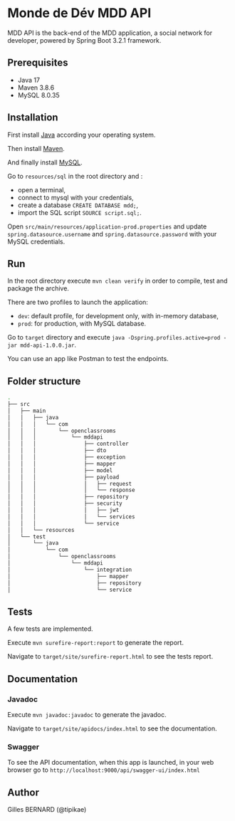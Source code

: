 # Monde de Dév MDD API
MDD API is the back-end of the MDD application, a social network for developer, powered by Spring Boot 3.2.1 framework.

## Prerequisites
- Java 17
- Maven 3.8.6
- MySQL 8.0.35

## Installation
First install [Java](https://www.oracle.com/fr/java/technologies/downloads/#java17) according your operating system.

Then install [Maven](https://maven.apache.org/install.html).

And finally install [MySQL](https://dev.mysql.com/doc/mysql-installation-excerpt/8.0/en/).

Go to `resources/sql` in the root directory and :
* open a terminal,
* connect to mysql with your credentials,
* create a database `CREATE DATABASE mdd;`,
* import the SQL script `SOURCE script.sql;`.

Open `src/main/resources/application-prod.properties` and update `spring.datasource.username` and `spring.datasource.password` with your MySQL credentials.

## Run
In the root directory execute `mvn clean verify` in order to compile, test and package the archive.

There are two profiles to launch the application:
- `dev`: default profile, for development only, with in-memory database,
- `prod`: for production, with MySQL database.

Go to `target` directory and execute `java -Dspring.profiles.active=prod -jar mdd-api-1.0.0.jar`.

You can use an app like Postman to test the endpoints.

## Folder structure
```bash
.
├── src
│   ├── main
│   │   ├── java
│   │   │   └── com
│   │   │       └── openclassrooms
│   │   │           └── mddapi
│   │   │               ├── controller
│   │   │               ├── dto
│   │   │               ├── exception
│   │   │               ├── mapper
│   │   │               ├── model
│   │   │               ├── payload
│   │   │               │   ├── request
│   │   │               │   └── response
│   │   │               ├── repository
│   │   │               ├── security
│   │   │               │   ├── jwt
│   │   │               │   └── services
│   │   │               └── service
│   │   └── resources
│   └── test
│       └── java
│           └── com
│               └── openclassrooms
│                   └── mddapi
│                       └── integration
│                           ├── mapper
│                           ├── repository
│                           └── service
```

## Tests
A few tests are implemented.

Execute `mvn surefire-report:report` to generate the report.

Navigate to `target/site/surefire-report.html` to see the tests report.

## Documentation
### Javadoc
Execute `mvn javadoc:javadoc` to generate the javadoc.

Navigate to `target/site/apidocs/index.html` to see the documentation.

### Swagger
To see the API documentation, when this app is launched, in your web browser go to `http://localhost:9000/api/swagger-ui/index.html`

## Author
Gilles BERNARD (@tipikae)